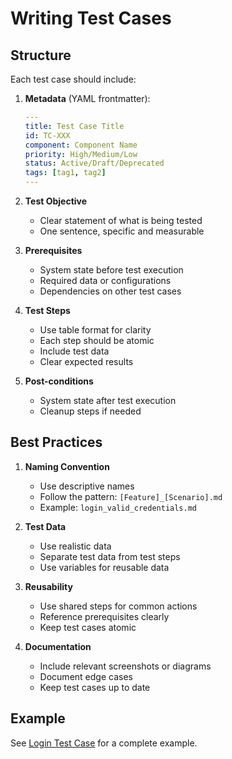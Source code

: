 # Writing Test Cases

## Structure

Each test case should include:

1. **Metadata** (YAML frontmatter):
   ```yaml
   ---
   title: Test Case Title
   id: TC-XXX
   component: Component Name
   priority: High/Medium/Low
   status: Active/Draft/Deprecated
   tags: [tag1, tag2]
   ---
   ```

2. **Test Objective**
   - Clear statement of what is being tested
   - One sentence, specific and measurable

3. **Prerequisites**
   - System state before test execution
   - Required data or configurations
   - Dependencies on other test cases

4. **Test Steps**
   - Use table format for clarity
   - Each step should be atomic
   - Include test data
   - Clear expected results

5. **Post-conditions**
   - System state after test execution
   - Cleanup steps if needed

## Best Practices

1. **Naming Convention**
   - Use descriptive names
   - Follow the pattern: `[Feature]_[Scenario].md`
   - Example: `login_valid_credentials.md`

2. **Test Data**
   - Use realistic data
   - Separate test data from test steps
   - Use variables for reusable data

3. **Reusability**
   - Use shared steps for common actions
   - Reference prerequisites clearly
   - Keep test cases atomic

4. **Documentation**
   - Include relevant screenshots or diagrams
   - Document edge cases
   - Keep test cases up to date

## Example

See [Login Test Case](../test-cases/functional/login.md) for a complete example.
